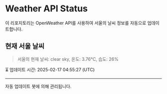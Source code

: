 
# Weather API Status

이 리포지토리는 OpenWeather API를 사용하여 서울의 날씨 정보를 자동으로 업데이트합니다.

## 현재 서울 날씨
> 서울의 현재 날씨: clear sky, 온도: 3.76°C, 습도: 26%

⏳ 업데이트 시간: 2025-02-17 04:55:27 (UTC)

---
자동 업데이트 봇에 의해 관리됩니다.
